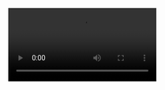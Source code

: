<video src="https://github.com/setyabudipratama/project/blob/main/carousel slider/video/demo.mp4" controls="controls" style="max-width: 100%;">
</video>
